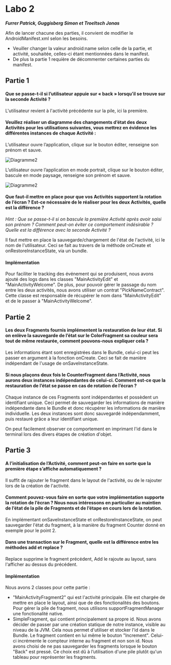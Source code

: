 # Labo 2

_**Furrer Patrick, Guggisberg Simon et Troeltsch Jonas**_

Afin de lancer chacune des parties, il convient de modifier le AndroidManifest.xml selon les besoins.
- Veuiller changer la valeur android:name selon celle de la partie, et activité, souhaitée, celles-ci étant mentionnées dans le manifest. 
- De plus la partie 1 requière de décommenter certaines parties du manifest.

## Partie 1

#### Que se passe-t-il si l’utilisateur appuie sur « back » lorsqu’il se trouve sur la seconde Activité ?

L'utilisateur revient à l'activité précédente sur la pile, ici la première.

#### Veuillez réaliser un diagramme des changements d’état des deux Activités pour les utilisations suivantes, vous mettrez en évidence les différentes instances de chaque Activité :

L’utilisateur ouvre l’application, clique sur le bouton éditer, renseigne son prénom et sauve.

![Diagramme2](./diagrams/1.svg)

L’utilisateur ouvre l’application en mode portrait, clique sur le bouton éditer, bascule en mode paysage, renseigne son prénom et sauve.

![Diagramme2](./diagrams/2.svg)

#### Que faut-il mettre en place pour que vos Activités supportent la rotation de l’écran ? Est-ce nécessaire de le réaliser pour les deux Activités, quelle est la différence ?

_Hint : Que se passe-t-il si on bascule la première Activité après avoir saisi son prénom ? Comment peut-on éviter ce comportement indésirable ? Quelle est la différence avec la seconde Activité ?_

Il faut mettre en place la sauvegarde/chargement de l'état de l'activité, ici le nom de l'utilisateur. Ceci se fait au travers de la méthode onCreate et onRestoreInstanceState, via un bundle.

#### Implémentation

Pour faciliter le tracking des événement qui se produisent, nous avons ajouté des logs dans les classes "MainActivityEdit" et "MainActivityWelcome".
De plus, pour pouvoir gérer le passage du nom entre les deux activités, nous avons utiliser un contrat "PickNameContract".
Cette classe est responsable de récupérer le nom dans "MainActivityEdit" et de le passer à "MainActivityWelcome".

## Partie 2

#### Les deux Fragments fournis implémentent la restauration de leur état. Si on enlève la sauvegarde de l’état sur le ColorFragment sa couleur sera tout de même restaurée, comment pouvons-nous expliquer cela ? 

Les informations étant sont enregistrées dans le Bundle, celui-ci peut les passer en argument à la fonction onCreate. Ceci se fait de manière indépendant de l'usage de onSaveInstanceState.

####  Si nous plaçons deux fois le CounterFragment dans l’Activité, nous aurons deux instances indépendantes de celui-ci. Comment est-ce que la restauration de l’état se passe en cas de rotation de l’écran ? 

Chaque instance de ces Fragments sont indépendantes et possèdent un identifiant unique. Ceci permet de sauvegarder les informations de manière indépendante dans le Bundle et donc récupérer les informations de manière individuelle.
Les deux instances sont donc sauvegardé indépendamment, puis restauré grâce a leur identifiant unique.

On peut facilement observer ce comportement en imprimant l'id dans le terminal lors des divers étapes de création d'objet.

## Partie 3

#### A l’initialisation de l’Activité, comment peut-on faire en sorte que la première étape s’affiche automatiquement ?

Il suffit de rajouter le fragment dans le layout de l'activité, ou de le rajouter lors de la création de l'activité.

#### Comment pouvez-vous faire en sorte que votre implémentation supporte la rotation de l’écran ? Nous nous intéressons en particulier au maintien de l’état de la pile de Fragments et de l’étape en cours lors de la rotation.

En implémentant onSaveInstanceState et onRestoreInstanceState, on peut sauvegarder l'état du  fragment, à la manière du fragment Counter donné en exemple pour le point 2.

#### Dans une transaction sur le Fragment, quelle est la différence entre les méthodes add et replace ?

Replace supprime le fragment précédent, Add le rajoute au layout, sans l'afficher au dessus du précédent.

#### Implémentation

Nous avons 2 classes pour cette partie :
- "MainActivityFragment2" qui est l'activité principale. Elle est chargée de mettre en place le layout, ainsi que de des fonctionalités des boutons. Pour gérer la pile de fragment, nous utilisons supportFragmentManager une fonctionalité native.
- SimpleFragment, qui contient principalement sa propre id. Nous avons décider de passer par une création statique de notre instance, visible au niveau de la JVM. Cela nous permet d'utiliser et stocker l'id dans le Bundle.
Le fragment contient en lui même le bouton "Increment". Celui-ci incrémente le compteur interne au fragment et non son id.
Nous avons choisi de ne pas sauvegarder les fragments lorsque le bouton "Back" est pressé. Ce choix est dû à l’utilisation d'une pile plutôt qu'un tableau pour représenter les fragments.